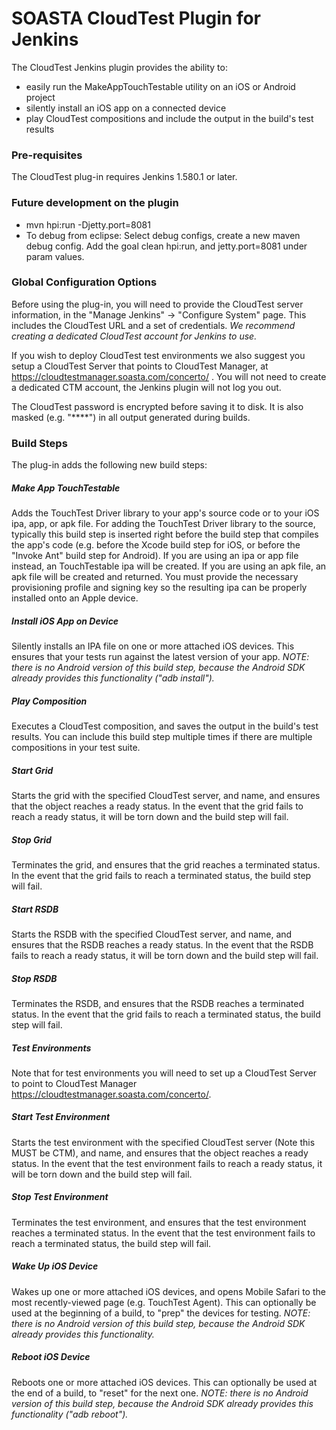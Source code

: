 # SOASTA CloudTest Plugin for Jenkins

The CloudTest Jenkins plugin provides the ability to:

* easily run the MakeAppTouchTestable utility on an iOS or Android project
* silently install an iOS app on a connected device
* play CloudTest compositions and include the output in the build's test results

### Pre-requisites
The CloudTest plug-in requires Jenkins 1.580.1 or later.

### Future development on the plugin
* mvn hpi:run -Djetty.port=8081
* To debug from eclipse: Select debug configs, create a new maven debug config. Add the goal clean hpi:run, and jetty.port=8081 under param values. 

### Global Configuration Options

Before using the plug-in, you will need to provide the CloudTest server information, in the "Manage Jenkins" -&gt; "Configure System" page.
This includes the CloudTest URL and a set of credentials.  _We recommend creating a dedicated CloudTest account for Jenkins to use._

If you wish to deploy CloudTest test environments we also suggest you setup a CloudTest Server that points to CloudTest Manager, at https://cloudtestmanager.soasta.com/concerto/ . You will not need to create a dedicated CTM account, the Jenkins plugin will not log you out. 

The CloudTest password is encrypted before saving it to disk.  It is also masked (e.g. "\*\*\*\*") in all output generated during builds.

### Build Steps

The plug-in adds the following new build steps:

##### Make App TouchTestable
Adds the TouchTest Driver library to your app's source code or to your iOS ipa, app, or apk file.  For adding the TouchTest Driver library to the source, typically this build step is inserted right before the build step that compiles the app's code (e.g. before the Xcode build step for iOS, or before the "Invoke Ant" build step for Android).  If you are using an ipa or app file instead, an TouchTestable ipa will be created.  If you are using an apk file, an apk file will be created and returned.  You must provide the necessary provisioning profile and signing key so the resulting ipa can be properly installed onto an Apple device.

##### Install iOS App on Device
Silently installs an IPA file on one or more attached iOS devices.  This ensures that your tests run against the latest version of your app.  _NOTE: there is no Android version of this build step, because the Android SDK already provides this functionality ("adb install")._

##### Play Composition
Executes a CloudTest composition, and saves the output in the build's test results.  You can include this build step multiple times if there are multiple compositions in your test suite.

##### Start Grid
Starts the grid with the specified CloudTest server, and name, and ensures that the object reaches a ready status. In the event that the grid fails to reach a ready status, it will be torn down and the build step will fail. 

##### Stop Grid
Terminates the grid, and ensures that the grid reaches a terminated status. In the event that the grid fails to reach a terminated status, the build step will fail.

##### Start RSDB
Starts the RSDB with the specified CloudTest server, and name, and ensures that the RSDB reaches a ready status. In the event that the RSDB fails to reach a ready status, it will be torn down and the build step will fail. 

##### Stop RSDB
Terminates the RSDB, and ensures that the RSDB reaches a terminated status. In the event that the grid fails to reach a terminated status, the build step will fail.  

##### Test Environments 
Note that for test environments you will need to set up a CloudTest Server to point to CloudTest Manager https://cloudtestmanager.soasta.com/concerto/.  

##### Start Test Environment
Starts the test environment with the specified CloudTest server (Note this MUST be CTM), and name, and ensures that the object reaches a ready status. In the event that the test environment fails to reach a ready status, it will be torn down and the build step will fail. 

##### Stop Test Environment
Terminates the test environment, and ensures that the test environment reaches a terminated status. In the event that the test environment fails to reach a terminated status, the build step will fail.


##### Wake Up iOS Device
Wakes up one or more attached iOS devices, and opens Mobile Safari to the most recently-viewed page (e.g. TouchTest Agent).  This can optionally be used at the beginning of a build, to "prep" the devices for testing.  _NOTE: there is no Android version of this build step, because the Android SDK already provides this functionality._

##### Reboot iOS Device
Reboots one or more attached iOS devices.  This can optionally be used at the end of a build, to "reset" for the next one.  _NOTE: there is no Android version of this build step, because the Android SDK already provides this functionality ("adb reboot")._
